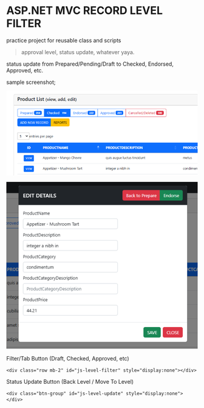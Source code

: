 
# ASP.NET MVC RECORD LEVEL FILTER

practice project for reusable class and scripts

> approval level, status update, whatever yaya.

status update from Prepared/Pending/Draft to Checked, Endorsed, Approved, etc.

sample screenshot;

![enter image description here](https://raw.githubusercontent.com/salvadorjhai/ASP.NET-RECORD-LEVEL-FILTER/refs/heads/master/_DOCS/list.png)

![enter image description here](https://raw.githubusercontent.com/salvadorjhai/ASP.NET-RECORD-LEVEL-FILTER/refs/heads/master/_DOCS/detail.png)

Filter/Tab Button (Draft, Checked, Approved, etc)

    <div class="row mb-2" id="js-level-filter" style="display:none"></div>

Status Update Button (Back Level / Move To Level)

    <div class="btn-group" id="js-level-update" style="display:none"></div>

